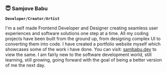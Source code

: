 ### 😇 Samjove Babu

**`Developer/Creator/Artist`**


I'm a self made Frontend Developer and Designer creating seamless user experiences and software solutions one step at a time. All my coding projects have been built from the ground up, from designing complex UI to converting them into code. I have created a portfolio website myself which showcases some of the work i have done. You can visit: <a href="https://sambabu.netlify.app/" target="blank">sambabu.dev</a> to view the same. I am fairly new to the software development world, still learning, still growing, going forward with the goal of being a better version of me the next day.
<!--
**sambabu21/sambabu21** is a ✨ _special_ ✨ repository because its `README.md` (this file) appears on your GitHub profile.

Here are some ideas to get you started:

- 🔭 I’m currently working on ...
- 🌱 I’m currently learning ...
- 👯 I’m looking to collaborate on ...
- 🤔 I’m looking for help with ...
- 💬 Ask me about ...
- 📫 How to reach me: ...
- 😄 Pronouns: ...
- ⚡ Fun fact: ...
-->
